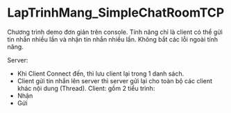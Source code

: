 # LapTrinhMang_SimpleChatRoomTCP
Chương trình demo đơn giản trên console.
Tính năng chỉ là client có thể gửi tin nhắn nhiều lần và nhận tin nhắn nhiều lần.
Không bắt các lỗi ngoài tính năng.


Server:
- Khi Client Connect đến, thì lưu client lại trong 1 danh sách.
- Client gửi tin nhắn lên server thì server gửi lại cho toàn bộ các client khác nội dung (Thread).
Client:
gồm 2 tiểu trình:
- Nhận
- Gửi
